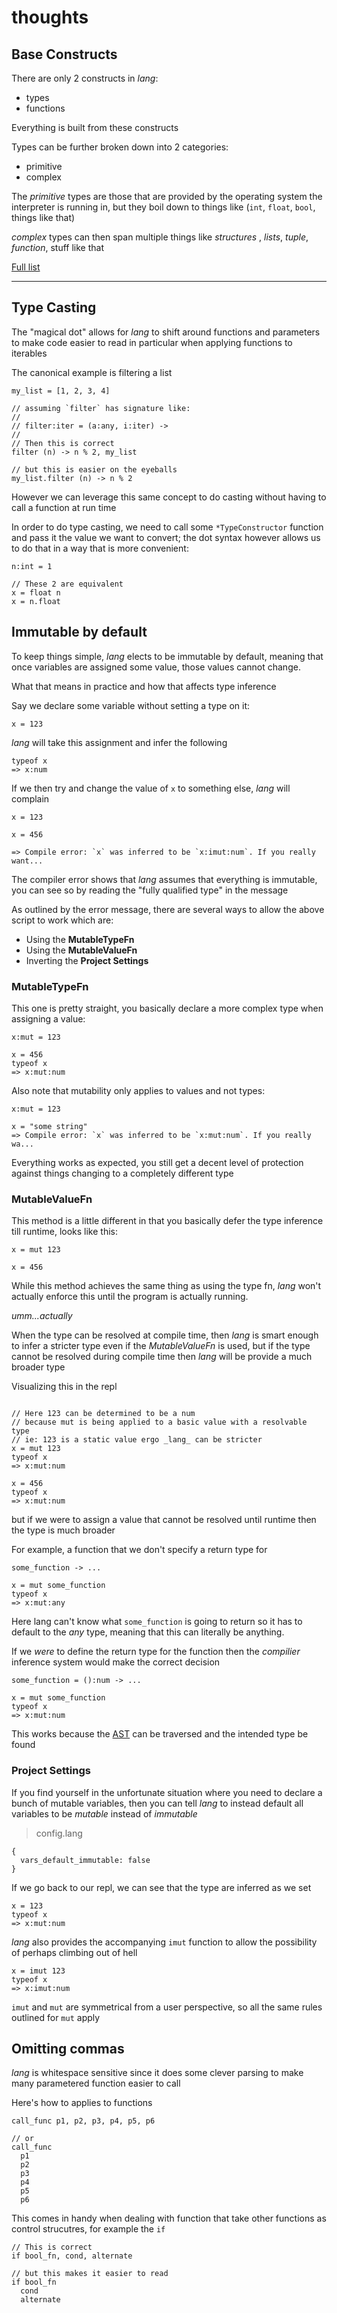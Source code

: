 # thoughts

## Base Constructs

There are only 2 constructs in _lang_:

- types
- functions

Everything is built from these constructs

Types can be further broken down into 2 categories:

- primitive
- complex

The _primitive_ types are those that are provided by the operating system the interpreter is running in, but they boil down to things like (`int`, `float`, `bool`, things like that) 

_complex_ types can then span multiple things like _structures_ , _lists_, _tuple_, _function_, stuff like that

[Full list]()


----


## Type Casting

The "magical dot" allows for _lang_ to shift around functions and parameters to make code easier to read in particular when applying functions to iterables

The canonical example is filtering a list
```
my_list = [1, 2, 3, 4]

// assuming `filter` has signature like:
//
// filter:iter = (a:any, i:iter) ->
// 
// Then this is correct
filter (n) -> n % 2, my_list

// but this is easier on the eyeballs
my_list.filter (n) -> n % 2
```

However we can leverage this same concept to do casting without having to call a function at run time

In order to do type casting, we need to call some `*TypeConstructor` function and pass it the value we want to convert; the dot syntax however allows us to do that in a way that is more convenient:

```
n:int = 1

// These 2 are equivalent
x = float n
x = n.float
```


## Immutable by default

To keep things simple, _lang_  elects to be immutable by default, meaning that once variables are assigned some value, those values cannot change.

What that means in practice and how that affects type inference

Say we declare some variable without setting a type on it:

```
x = 123
```

_lang_ will take this assignment and infer the following

```
typeof x
=> x:num
```

If we then try and change the value of `x` to something else, _lang_ will complain

```
x = 123

x = 456

=> Compile error: `x` was inferred to be `x:imut:num`. If you really want...
```

The compiler error shows that _lang_ assumes that everything is immutable, you can see so by reading the "fully qualified type" in the message

As outlined by the error message, there are several ways to allow the above script to work which are:

- Using the **MutableTypeFn**
- Using the **MutableValueFn**
- Inverting the **Project Settings**

### MutableTypeFn

This one is pretty straight, you basically declare a more complex type when assigning a value:

```
x:mut = 123

x = 456
typeof x
=> x:mut:num
```

Also note that mutability only applies to values and not types:

```
x:mut = 123

x = "some string"
=> Compile error: `x` was inferred to be `x:mut:num`. If you really wa...
```

Everything works as expected, you still get a decent level of protection against things changing to a completely different type

### MutableValueFn

This method is a little different in that you basically defer the type inference till runtime, looks like this:

```
x = mut 123

x = 456
```

While this method achieves the same thing as using the type fn, _lang_ won't actually enforce this until the program is actually running.

_umm...actually_

When the type can be resolved at compile time, then _lang_ is smart enough to infer a stricter type even if the _MutableValueFn_ is used, but if the type cannot be resolved during compile time then _lang_ will be provide a much broader type

Visualizing this in the repl

```

// Here 123 can be determined to be a num
// because mut is being applied to a basic value with a resolvable type
// ie: 123 is a static value ergo _lang_ can be stricter
x = mut 123
typeof x
=> x:mut:num

x = 456
typeof x
=> x:mut:num
```

but if we were to assign a value that cannot be resolved until runtime then the type is much broader

For example, a function that we don't specify a return type for

```
some_function -> ...

x = mut some_function
typeof x
=> x:mut:any
```

Here lang can't know what `some_function` is going to return so it has to default to the _any_ type, meaning that this can literally be anything.

If we _were_ to define the return type for the function then the _compilier_ inference system would make the correct decision

```
some_function = ():num -> ...

x = mut some_function
typeof x
=> x:mut:num
```

This works because the [AST]() can be traversed and the intended type be found

### Project Settings

If you find yourself in the unfortunate situation where you need to declare a bunch of mutable variables, then you can tell _lang_ to instead default all variables to be _mutable_ instead of _immutable_

> config.lang
```
{
  vars_default_immutable: false
}
```

If we go back to our repl, we can see that the type are inferred as we set

```
x = 123
typeof x
=> x:mut:num
```

_lang_ also provides the accompanying `imut` function to allow the possibility of perhaps climbing out of hell

```
x = imut 123
typeof x
=> x:imut:num
```

`imut` and `mut` are symmetrical from a user perspective, so all the same rules outlined for `mut` apply


## Omitting commas

_lang_ is whitespace sensitive since it does some clever parsing to make many parametered function easier to call

Here's how to applies to functions

```
call_func p1, p2, p3, p4, p5, p6

// or
call_func
  p1
  p2
  p3
  p4
  p5
  p6
```

This comes in handy when dealing with function that take other functions as control strucutres, for example the `if`

```
// This is correct
if bool_fn, cond, alternate

// but this makes it easier to read
if bool_fn
  cond
  alternate
```
